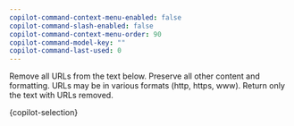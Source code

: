 ```yaml
---
copilot-command-context-menu-enabled: false
copilot-command-slash-enabled: false
copilot-command-context-menu-order: 90
copilot-command-model-key: ""
copilot-command-last-used: 0
---
```

<instruction>Remove all URLs from the text below. Preserve all other content and formatting. URLs may be in various formats (http, https, www). Return only the text with URLs removed.</instruction>

<text>{copilot-selection}</text>